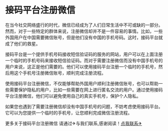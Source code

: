 # 接码平台注册微信

在当今社交网络盛行的时代，微信已经成为了人们日常生活中不可或缺的一部分。然而，对于一些特定的群体来说，注册微信却并不是一件容易的事情。比如，一些外国用户在中国需要微信账号，但是他们没有中国的手机号码。这时，接码平台就成了他们的救星。

接码平台是一个提供手机号码接收短信验证码的服务的网站，用户可以在上面注册一个临时的手机号码来接收短信验证码。而对于需要注册微信而没有中国手机号的用户来说，这正是他们需要的。他们可以使用接码平台注册一个临时的手机号，然后用这个手机号注册微信账号，顺利完成注册流程。

使用接码平台注册微信，不仅能够帮助外国用户顺利注册微信账号，也可以帮助一些需要保护隐私的用户，比如一些需要在网上进行匿名交流的用户。通过使用接码平台注册微信，他们可以避免使用自己的真实手机号，保护个人隐私。

如果您也遇到了需要注册微信却没有中国手机号的问题，不妨考虑使用接码平台。它可以为您提供一个临时的手机号，让您顺利完成微信注册流程。

更多关于接码平台注册微信 请通过✈与我们联系,感谢阅读！[点我联系✈](https://www.G208.com)